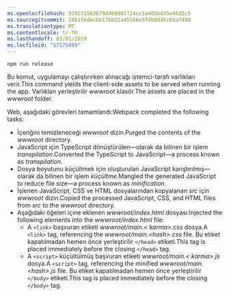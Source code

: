 ```yaml
---
ms.openlocfilehash: 939231583679d469d01724cc1a405bd45e46d2c5
ms.sourcegitcommit: 24b1f6decbb17bb22a45166e5fdb0845c65af498
ms.translationtype: MT
ms.contentlocale: tr-TR
ms.lasthandoff: 03/01/2019
ms.locfileid: "57175899"
---
```

```console
npm run release
```

<span data-ttu-id="1b57e-101">Bu komut, uygulamayı çalıştırırken alınacağı istemci-tarafı varlıkları verir.</span><span class="sxs-lookup"><span data-stu-id="1b57e-101">This command yields the client-side assets to be served when running the app.</span></span> <span data-ttu-id="1b57e-102">Varlıkları yerleştirilir *wwwroot* klasör.</span><span class="sxs-lookup"><span data-stu-id="1b57e-102">The assets are placed in the *wwwroot* folder.</span></span>

<span data-ttu-id="1b57e-103">Web, aşağıdaki görevleri tamamlandı:</span><span class="sxs-lookup"><span data-stu-id="1b57e-103">Webpack completed the following tasks:</span></span>

* <span data-ttu-id="1b57e-104">İçeriğini temizleneceği *wwwroot* dizin.</span><span class="sxs-lookup"><span data-stu-id="1b57e-104">Purged the contents of the *wwwroot* directory.</span></span>
* <span data-ttu-id="1b57e-105">JavaScript için TypeScript dönüştürülen&mdash;olarak da bilinen bir işlem *transpilation*.</span><span class="sxs-lookup"><span data-stu-id="1b57e-105">Converted the TypeScript to JavaScript&mdash;a process known as *transpilation*.</span></span>
* <span data-ttu-id="1b57e-106">Dosya boyutunu küçültmek için oluşturulan JavaScript karıştırılmış&mdash;olarak da bilinen bir işlem *küçültme*.</span><span class="sxs-lookup"><span data-stu-id="1b57e-106">Mangled the generated JavaScript to reduce file size&mdash;a process known as *minification*.</span></span>
* <span data-ttu-id="1b57e-107">İşlenen JavaScript, CSS ve HTML dosyalarından kopyalanan *src* için *wwwroot* dizin.</span><span class="sxs-lookup"><span data-stu-id="1b57e-107">Copied the processed JavaScript, CSS, and HTML files from *src* to the *wwwroot* directory.</span></span>
* <span data-ttu-id="1b57e-108">Aşağıdaki öğeleri içine eklenen *wwwroot/index.html* dosyası:</span><span class="sxs-lookup"><span data-stu-id="1b57e-108">Injected the following elements into the *wwwroot/index.html* file:</span></span>
    * <span data-ttu-id="1b57e-109">A `<link>` başvuran etiketi *wwwroot/main.\< karma\>.css* dosya.</span><span class="sxs-lookup"><span data-stu-id="1b57e-109">A `<link>` tag, referencing the *wwwroot/main.\<hash\>.css* file.</span></span> <span data-ttu-id="1b57e-110">Bu etiket kapatılmadan hemen önce yerleştirilir `</head>` etiketi.</span><span class="sxs-lookup"><span data-stu-id="1b57e-110">This tag is placed immediately before the closing `</head>` tag.</span></span>
    * <span data-ttu-id="1b57e-111">A `<script>` küçültülmüş başvuran etiketi *wwwroot/main.\< karma\>.js* dosya.</span><span class="sxs-lookup"><span data-stu-id="1b57e-111">A `<script>` tag, referencing the minified *wwwroot/main.\<hash\>.js* file.</span></span> <span data-ttu-id="1b57e-112">Bu etiket kapatılmadan hemen önce yerleştirilir `</body>` etiketi.</span><span class="sxs-lookup"><span data-stu-id="1b57e-112">This tag is placed immediately before the closing `</body>` tag.</span></span>
